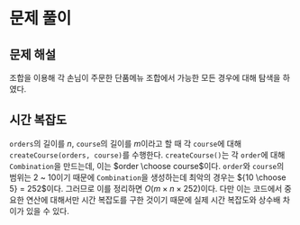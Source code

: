 # 문제 풀이

## 문제 해설

조합을 이용해 각 손님이 주문한 단품메뉴 조합에서 가능한 모든 경우에 대해 탐색을 하였다. 

## 시간 복잡도

`orders`의 길이를 $n$, `course`의 길이를 $m$이라고 할 때 각 `course`에 대해 `createCourse(orders, course)`를 수행한다. `createCourse()`는 각 `order`에 대해 `Combination`을 만드는데, 이는 $order \choose course$이다. `order`와 `course`의 범위는 2 ~ 10이기 때문에 `Combination`을 생성하는데 최악의 경우는 ${10 \choose 5} = 252$이다. 그러므로 이를 정리하면 $O(m\times n \times 252)$이다. 다만 이는 코드에서 중요한 연산에 대해서만 시간 복잡도를 구한 것이기 때문에 실제 시간 복잡도와 상수배 차이가 있을 수 있다.
